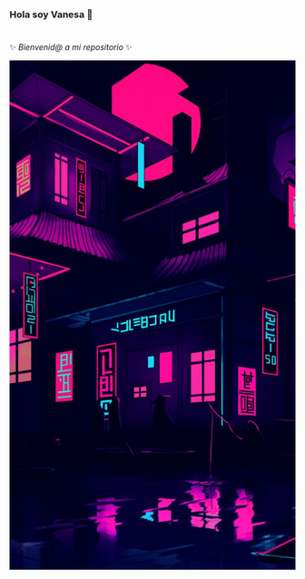 ### Hola soy Vanesa 👋
#

✨ _Bienvenid@ a mi repositorio_ ✨




![](https://github.com/VanesaTaipe/VanesaTaipe/blob/3241f34bd2681165035fb7e90177ecf6ed5f9842/jpeg)
<!--
**VanesaTaipe/VanesaTaipe** is a ✨ _special_ ✨ repository because its `README.md` (this file) appears on your GitHub profile.

Here are some ideas to get you started:

- 🔭 I’m currently working on ...
- 🌱 I’m currently learning ...
- 👯 I’m looking to collaborate on ...
- 🤔 I’m looking for help with ...
- 💬 Ask me about ...
- 📫 How to reach me: ...
- 😄 Pronouns: ...
- ⚡ Fun fact: ...
-->
